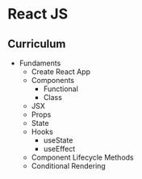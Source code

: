 # React JS

## Curriculum
- Fundaments
  - Create React App
  - Components
    - Functional
    - Class
  - JSX
  - Props
  - State
  - Hooks
    - useState
    - useEffect
  - Component Lifecycle Methods
  - Conditional Rendering